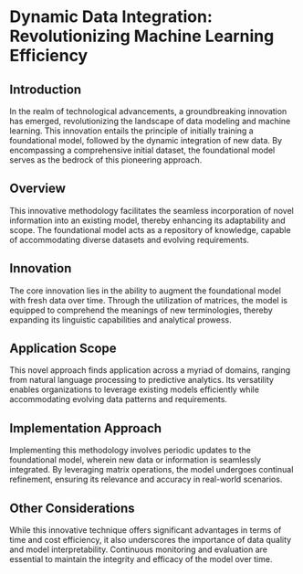 # Dynamic Data Integration: Revolutionizing Machine Learning Efficiency

## Introduction
In the realm of technological advancements, a groundbreaking innovation has emerged, revolutionizing the landscape of data modeling and machine learning. This innovation entails the principle of initially training a foundational model, followed by the dynamic integration of new data. By encompassing a comprehensive initial dataset, the foundational model serves as the bedrock of this pioneering approach.

## Overview
This innovative methodology facilitates the seamless incorporation of novel information into an existing model, thereby enhancing its adaptability and scope. The foundational model acts as a repository of knowledge, capable of accommodating diverse datasets and evolving requirements.

## Innovation
The core innovation lies in the ability to augment the foundational model with fresh data over time. Through the utilization of matrices, the model is equipped to comprehend the meanings of new terminologies, thereby expanding its linguistic capabilities and analytical prowess.

## Application Scope
This novel approach finds application across a myriad of domains, ranging from natural language processing to predictive analytics. Its versatility enables organizations to leverage existing models efficiently while accommodating evolving data patterns and requirements.

## Implementation Approach
Implementing this methodology involves periodic updates to the foundational model, wherein new data or information is seamlessly integrated. By leveraging matrix operations, the model undergoes continual refinement, ensuring its relevance and accuracy in real-world scenarios.

## Other Considerations
While this innovative technique offers significant advantages in terms of time and cost efficiency, it also underscores the importance of data quality and model interpretability. Continuous monitoring and evaluation are essential to maintain the integrity and efficacy of the model over time.
